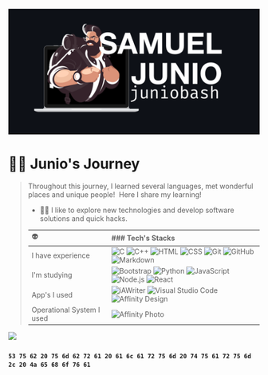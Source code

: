 
![JunioBahs](assets/profile.png)
# :man_technologist: Junio's Journey&nbsp;

> Throughout this journey, I learned several languages, met wonderful places and unique people!&nbsp; 
> Here I share my learning!
> - **:man_technologist:** I like to explore new technologies and develop software solutions and quick hacks.&nbsp;
>
> 
> |:alien:                    |### Tech's Stacks|
> | :---                      | :--- |
> | I have experience         | ![C](https://img.shields.io/badge/-C-05122A?style=flat&logo=C&logoColor=A8B9CC) ![C++](https://img.shields.io/badge/-C++-05122A?style=flat&logo=C%2B%2B&logoColor=00599C) ![HTML](https://img.shields.io/badge/-HTML-05122A?style=flat&logo=HTML5) ![CSS](https://img.shields.io/badge/-CSS-05122A?style=flat&logo=CSS3&logoColor=1572B6) ![Git](https://img.shields.io/badge/-Git-05122A?style=flat&logo=git) ![GitHub](https://img.shields.io/badge/-GitHub-05122A?style=flat&logo=github) ![Markdown](https://img.shields.io/badge/-Markdown-05122A?style=flat&logo=markdown) |
> | I'm studying              | ![Bootstrap](https://img.shields.io/badge/-Bootstrap-05122A?style=flat&logo=bootstrap&logoColor=563D7C) ![Python](https://img.shields.io/badge/-Python-05122A?style=flat&logo=python) ![JavaScript](https://img.shields.io/badge/-JavaScript-05122A?style=flat&logo=javascript) ![Node.js](https://img.shields.io/badge/-Node.js-05122A?style=flat&logo=node.js) ![React](https://img.shields.io/badge/-React-05122A?style=flat&logo=react) |
> | App's I used              | ![iAWriter](https://img.shields.io/badge/-InDesign-05122A?style=flat&logo=adobe-indesign) ![Visual Studio Code](https://img.shields.io/badge/-Visual%20Studio%20Code-05122A?style=flat&logo=visual-studio-code&logoColor=007ACC) ![Affinity Design](https://img.shields.io/badge/-Illustrator-05122A?style=flat&logo=adobe-illustrator)|
> | Operational System I used | ![Affinity Photo](https://img.shields.io/badge/-Photoshop-05122A?style=flat&logo=adobe-photoshop) |

[![](https://github-readme-stats.vercel.app/api/top-langs/?username=juniobash&langs_count=7&hide_border=true&layout=compact&theme=github_dark)](https://github.com/juniobash)&nbsp;

#### `53 75 62 20 75 6d 62 72 61 20 61 6c 61 72 75 6d 20 74 75 61 72 75 6d 2c 20 4a 65 68 6f 76 61`
